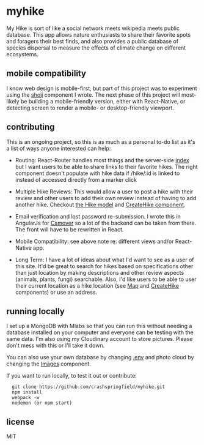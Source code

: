 # myhike
My Hike is sort of like a social network meets wikipedia meets public database.
This app allows nature enthusiasts to share their favorite spots and foragers
their best finds, and also provides a public database of species dispersal
to measure the effects of climate change on different ecosystems.

## mobile compatibility
I know web design is mobile-first, but part of this project was to experiment using
the [shoji](https://crashspringfield.github.io/shoji/) component I wrote. The next phase
of this project will most-likely be building a mobile-friendly version, either with
React-Native, or detecting screen to render a mobile- or desktop-friendly viewport.

## contributing
This is an ongoing project, so this is as much as a personal to-do list as it's a
list of ways anyone interested can help:

  - Routing: React-Router handles most things and the server-side [index](https://github.com/crashspringfield/myhike/blob/master/routes/index.js)
        but I want users to be able to share links to their favorite hikes. The
        right component doesn't populate with hike data if /hike/:id is linked
        to instead of accessed directly from a marker click

  - Multiple Hike Reviews: This would allow a user to post a hike with their
        review and other users to add their own review instead of having to add
        another hike. Checkout [the Hike model](https://github.com/crashspringfield/myhike/blob/master/src/components/containers/Hike.js) and [CreateHike component](https://github.com/crashspringfield/myhike/blob/master/src/components/containers/CreateHike.js).

  - Email verification and lost password re-submission. I wrote this in AngularJs
        for [Camover](https://github.com/crashspringfield/camover) so a lot of the backend can be taken from there. The front
        will have to be rewritten in React.

  - Mobile Compatibility: see above note re: different views and/or
        React-Native app.

  - Long Term: I have a lot of ideas about what I'd want to see as a user of
        this site. It'd be great to search for hikes based on specifications other
        than just location by making descriptions and other review aspects (animals,
        plants, fungi) searchable. Also, I'd like users to be able to user their
        current location as a hike location (see [Map](https://github.com/crashspringfield/myhike/blob/master/src/components/containers/Map.js) and [CreateHike](https://github.com/crashspringfield/myhike/blob/master/src/components/containers/CreateHike.js) components)
        or use an address.

## running locally

  I set up a MongoDB with Mlabs so that you can run this without needing a database
  installed on your computer and everyone can be testing with the same data. I'm
  also using my Cloudinary account to store pictures. Please don't mess with this
  or I'll take it down.

  You can also use your own database by changing [.env](https://github.com/crashspringfield/myhike/blob/master/.env) and photo cloud by changing
  the [Images](https://github.com/crashspringfield/myhike/blob/master/src/components/presentation/Images.js) component.

  If you want to run locally, to test it out or contribute:

      git clone https://github.com/crashspringfield/myhike.git
      npm install
      webpack -w
      nodemon (or npm start)

## license
MIT

